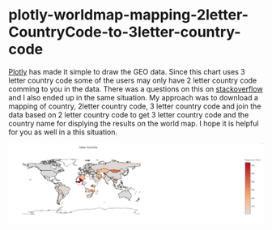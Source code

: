# plotly-worldmap-mapping-2letter-CountryCode-to-3letter-country-code

[Plotly](https://plot.ly/python/choropleth-maps/) has made it simple to draw the GEO data. Since this chart uses 3 letter country code some of the users may only have 2 letter country code comming to you in the data. There was a questions on this on [stackoverflow](https://stackoverflow.com/questions/38523559/is-it-possible-to-make-plotly-choropleth-use-iso-3166-1-alpha-2-country-codes-in/44895115#44895115) and I also ended up in the same situation. My approach was to download a mapping of country, 2letter country code, 3 letter country code and join the data based on 2 letter country code to get 3 letter country code and the country name for displying the results on the world map. I hope it is helpful for you as well in a this situation. 

![](https://github.com/gsnaveen/plotly-worldmap-mapping-2letter-CountryCode-to-3letter-country-code/blob/master/plotly-worldmap.png)
